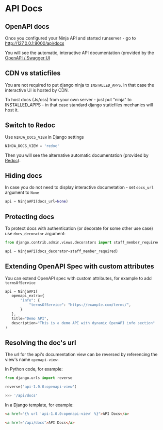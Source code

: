 # API Docs

## OpenAPI docs

Once you configured your Ninja API and started runserver -  go to <a href="http://127.0.0.1:8000/api/docs" target="_blank">http://127.0.0.1:8000/api/docs</a>

You will see the automatic, interactive API documentation (provided by the <a href="https://github.com/swagger-api/swagger-ui" target="_blank">OpenAPI / Swagger UI</a>


## CDN vs staticfiles

You are not required to put django ninja to `INSTALLED_APPS`. In that case the interactive UI is hosted by CDN.

To host docs (Js/css) from your own server - just put "ninja" to INSTALLED_APPS - in that case standard django staticfiles mechanics will host it.

## Switch to Redoc

Use `NINJA_DOCS_VIEW` in Django settings

```python
NINJA_DOCS_VIEW = 'redoc'
```

Then you will see the alternative automatic documentation (provided by <a href="https://github.com/Redocly/redoc" target="_blank">Redoc</a>).

## Hiding docs

In case you do not need to display interactive documetation - set `docs_url` argument to `None`

```Python
api = NinjaAPI(docs_url=None)
```

## Protecting docs

To protect docs with authentication (or decorate for some other use case) use `docs_decorator` argument:

```Python
from django.contrib.admin.views.decorators import staff_member_required

api = NinjaAPI(docs_decorator=staff_member_required)
```

## Extending OpenAPI Spec with custom attributes

You can extend OpenAPI spec with custom attributes, for example to add `termsOfService`

```Python
api = NinjaAPI(
   openapi_extra={
       "info": {
           "termsOfService": "https://example.com/terms/",
       }
   },
   title="Demo API",
   description="This is a demo API with dynamic OpenAPI info section"
)
```

## Resolving the doc's url

The url for the api's documentation view can be reversed by referencing the view's name `openapi-view`.

In Python code, for example:
```Python
from django.urls import reverse

reverse('api-1.0.0:openapi-view')

>>> '/api/docs'
```

In a Django template, for example:
```Html
<a href="{% url 'api-1.0.0:openapi-view' %}">API Docs</a>

<a href="/api/docs">API Docs</a>
```
